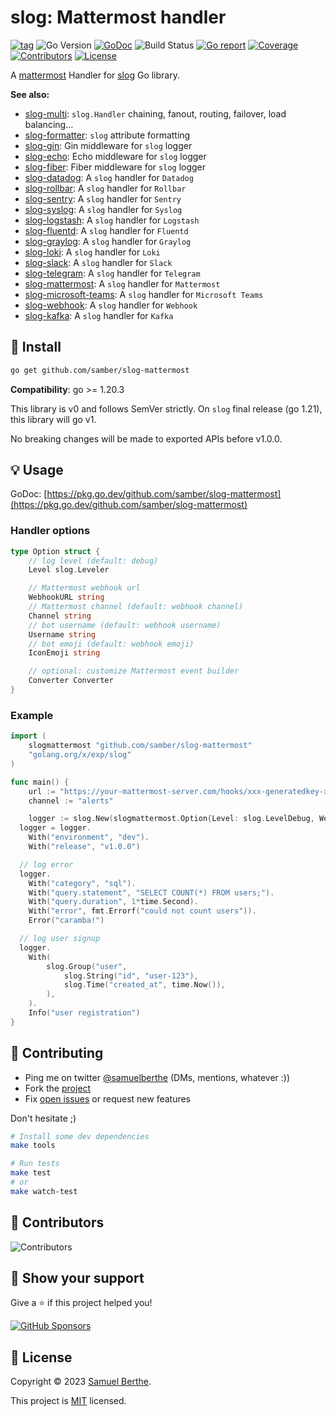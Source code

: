 
# slog: Mattermost handler

[![tag](https://img.shields.io/github/tag/samber/slog-mattermost.svg)](https://github.com/samber/slog-mattermost/releases)
![Go Version](https://img.shields.io/badge/Go-%3E%3D%201.20.3-%23007d9c)
[![GoDoc](https://godoc.org/github.com/samber/slog-mattermost?status.svg)](https://pkg.go.dev/github.com/samber/slog-mattermost)
![Build Status](https://github.com/samber/slog-mattermost/actions/workflows/test.yml/badge.svg)
[![Go report](https://goreportcard.com/badge/github.com/samber/slog-mattermost)](https://goreportcard.com/report/github.com/samber/slog-mattermost)
[![Coverage](https://img.shields.io/codecov/c/github/samber/slog-mattermost)](https://codecov.io/gh/samber/slog-mattermost)
[![Contributors](https://img.shields.io/github/contributors/samber/slog-mattermost)](https://github.com/samber/slog-mattermost/graphs/contributors)
[![License](https://img.shields.io/github/license/samber/slog-mattermost)](./LICENSE)

A [mattermost](https://mattermost.com) Handler for [slog](https://pkg.go.dev/golang.org/x/exp/slog) Go library.

**See also:**

- [slog-multi](https://github.com/samber/slog-multi): `slog.Handler` chaining, fanout, routing, failover, load balancing...
- [slog-formatter](https://github.com/samber/slog-formatter): `slog` attribute formatting
- [slog-gin](https://github.com/samber/slog-gin): Gin middleware for `slog` logger
- [slog-echo](https://github.com/samber/slog-echo): Echo middleware for `slog` logger
- [slog-fiber](https://github.com/samber/slog-fiber): Fiber middleware for `slog` logger
- [slog-datadog](https://github.com/samber/slog-datadog): A `slog` handler for `Datadog`
- [slog-rollbar](https://github.com/samber/slog-rollbar): A `slog` handler for `Rollbar`
- [slog-sentry](https://github.com/samber/slog-sentry): A `slog` handler for `Sentry`
- [slog-syslog](https://github.com/samber/slog-syslog): A `slog` handler for `Syslog`
- [slog-logstash](https://github.com/samber/slog-logstash): A `slog` handler for `Logstash`
- [slog-fluentd](https://github.com/samber/slog-fluentd): A `slog` handler for `Fluentd`
- [slog-graylog](https://github.com/samber/slog-graylog): A `slog` handler for `Graylog`
- [slog-loki](https://github.com/samber/slog-loki): A `slog` handler for `Loki`
- [slog-slack](https://github.com/samber/slog-slack): A `slog` handler for `Slack`
- [slog-telegram](https://github.com/samber/slog-telegram): A `slog` handler for `Telegram`
- [slog-mattermost](https://github.com/samber/slog-mattermost): A `slog` handler for `Mattermost`
- [slog-microsoft-teams](https://github.com/samber/slog-microsoft-teams): A `slog` handler for `Microsoft Teams`
- [slog-webhook](https://github.com/samber/slog-webhook): A `slog` handler for `Webhook`
- [slog-kafka](https://github.com/samber/slog-kafka): A `slog` handler for `Kafka`

## 🚀 Install

```sh
go get github.com/samber/slog-mattermost
```

**Compatibility**: go >= 1.20.3

This library is v0 and follows SemVer strictly. On `slog` final release (go 1.21), this library will go v1.

No breaking changes will be made to exported APIs before v1.0.0.

## 💡 Usage

GoDoc: [https://pkg.go.dev/github.com/samber/slog-mattermost](https://pkg.go.dev/github.com/samber/slog-mattermost)

### Handler options

```go
type Option struct {
	// log level (default: debug)
	Level slog.Leveler

	// Mattermost webhook url
	WebhookURL string
	// Mattermost channel (default: webhook channel)
	Channel string
	// bot username (default: webhook username)
	Username string
	// bot emoji (default: webhook emoji)
	IconEmoji string

	// optional: customize Mattermost event builder
	Converter Converter
}
```

### Example

```go
import (
	slogmattermost "github.com/samber/slog-mattermost"
	"golang.org/x/exp/slog"
)

func main() {
	url := "https://your-mattermost-server.com/hooks/xxx-generatedkey-xxx"
	channel := "alerts"

	logger := slog.New(slogmattermost.Option{Level: slog.LevelDebug, WebhookURL: url, Channel: channel}.NewMattermostHandler())
  logger = logger.
    With("environment", "dev").
    With("release", "v1.0.0")

  // log error
  logger.
    With("category", "sql").
    With("query.statement", "SELECT COUNT(*) FROM users;").
    With("query.duration", 1*time.Second).
    With("error", fmt.Errorf("could not count users")).
    Error("caramba!")

  // log user signup
  logger.
    With(
        slog.Group("user",
            slog.String("id", "user-123"),
            slog.Time("created_at", time.Now()),
        ),
    ).
    Info("user registration")
}

```

## 🤝 Contributing

- Ping me on twitter [@samuelberthe](https://twitter.com/samuelberthe) (DMs, mentions, whatever :))
- Fork the [project](https://github.com/samber/slog-mattermost)
- Fix [open issues](https://github.com/samber/slog-mattermost/issues) or request new features

Don't hesitate ;)

```bash
# Install some dev dependencies
make tools

# Run tests
make test
# or
make watch-test
```

## 👤 Contributors

![Contributors](https://contrib.rocks/image?repo=samber/slog-mattermost)

## 💫 Show your support

Give a ⭐️ if this project helped you!

[![GitHub Sponsors](https://img.shields.io/github/sponsors/samber?style=for-the-badge)](https://github.com/sponsors/samber)

## 📝 License

Copyright © 2023 [Samuel Berthe](https://github.com/samber).

This project is [MIT](./LICENSE) licensed.
